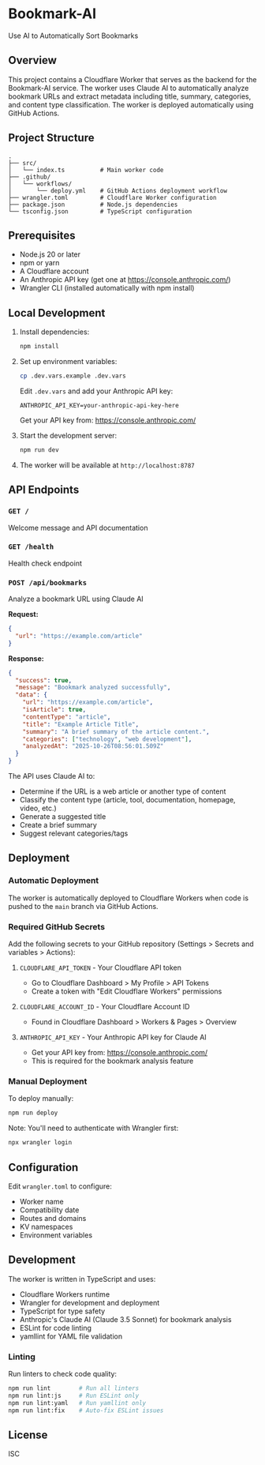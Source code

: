 # Bookmark-AI

Use AI to Automatically Sort Bookmarks

## Overview

This project contains a Cloudflare Worker that serves as the backend for the Bookmark-AI service. The worker uses Claude AI to automatically analyze bookmark URLs and extract metadata including title, summary, categories, and content type classification. The worker is deployed automatically using GitHub Actions.

## Project Structure

```
.
├── src/
│   └── index.ts          # Main worker code
├── .github/
│   └── workflows/
│       └── deploy.yml    # GitHub Actions deployment workflow
├── wrangler.toml         # Cloudflare Worker configuration
├── package.json          # Node.js dependencies
└── tsconfig.json         # TypeScript configuration
```

## Prerequisites

- Node.js 20 or later
- npm or yarn
- A Cloudflare account
- An Anthropic API key (get one at https://console.anthropic.com/)
- Wrangler CLI (installed automatically with npm install)

## Local Development

1. Install dependencies:
   ```bash
   npm install
   ```

2. Set up environment variables:
   ```bash
   cp .dev.vars.example .dev.vars
   ```

   Edit `.dev.vars` and add your Anthropic API key:
   ```
   ANTHROPIC_API_KEY=your-anthropic-api-key-here
   ```

   Get your API key from: https://console.anthropic.com/

3. Start the development server:
   ```bash
   npm run dev
   ```

4. The worker will be available at `http://localhost:8787`

## API Endpoints

### `GET /`
Welcome message and API documentation

### `GET /health`
Health check endpoint

### `POST /api/bookmarks`
Analyze a bookmark URL using Claude AI

**Request:**
```json
{
  "url": "https://example.com/article"
}
```

**Response:**
```json
{
  "success": true,
  "message": "Bookmark analyzed successfully",
  "data": {
    "url": "https://example.com/article",
    "isArticle": true,
    "contentType": "article",
    "title": "Example Article Title",
    "summary": "A brief summary of the article content.",
    "categories": ["technology", "web development"],
    "analyzedAt": "2025-10-26T08:56:01.509Z"
  }
}
```

The API uses Claude AI to:
- Determine if the URL is a web article or another type of content
- Classify the content type (article, tool, documentation, homepage, video, etc.)
- Generate a suggested title
- Create a brief summary
- Suggest relevant categories/tags

## Deployment

### Automatic Deployment

The worker is automatically deployed to Cloudflare Workers when code is pushed to the `main` branch via GitHub Actions.

### Required GitHub Secrets

Add the following secrets to your GitHub repository (Settings > Secrets and variables > Actions):

1. `CLOUDFLARE_API_TOKEN` - Your Cloudflare API token
   - Go to Cloudflare Dashboard > My Profile > API Tokens
   - Create a token with "Edit Cloudflare Workers" permissions

2. `CLOUDFLARE_ACCOUNT_ID` - Your Cloudflare Account ID
   - Found in Cloudflare Dashboard > Workers & Pages > Overview

3. `ANTHROPIC_API_KEY` - Your Anthropic API key for Claude AI
   - Get your API key from: https://console.anthropic.com/
   - This is required for the bookmark analysis feature

### Manual Deployment

To deploy manually:

```bash
npm run deploy
```

Note: You'll need to authenticate with Wrangler first:
```bash
npx wrangler login
```

## Configuration

Edit `wrangler.toml` to configure:
- Worker name
- Compatibility date
- Routes and domains
- KV namespaces
- Environment variables

## Development

The worker is written in TypeScript and uses:
- Cloudflare Workers runtime
- Wrangler for development and deployment
- TypeScript for type safety
- Anthropic's Claude AI (Claude 3.5 Sonnet) for bookmark analysis
- ESLint for code linting
- yamllint for YAML file validation

### Linting

Run linters to check code quality:
```bash
npm run lint        # Run all linters
npm run lint:js     # Run ESLint only
npm run lint:yaml   # Run yamllint only
npm run lint:fix    # Auto-fix ESLint issues
```

## License

ISC
